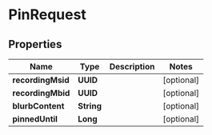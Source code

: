 

# PinRequest


## Properties

| Name | Type | Description | Notes |
|------------ | ------------- | ------------- | -------------|
|**recordingMsid** | **UUID** |  |  [optional] |
|**recordingMbid** | **UUID** |  |  [optional] |
|**blurbContent** | **String** |  |  [optional] |
|**pinnedUntil** | **Long** |  |  [optional] |




